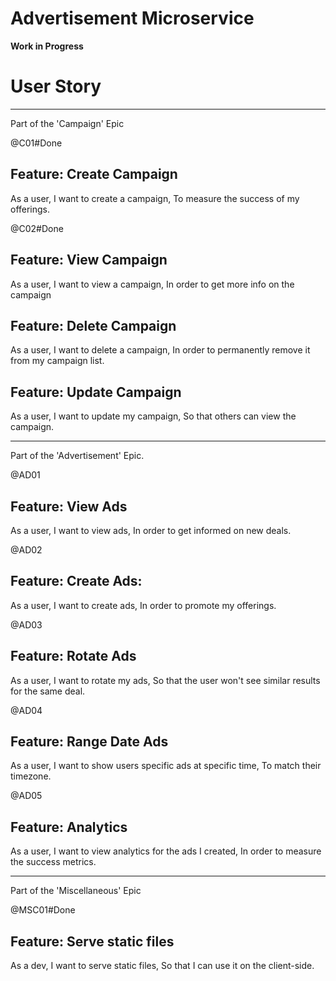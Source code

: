 # Advertisement Microservice

__Work in Progress__


# User Story

---

Part of the 'Campaign' Epic

@C01#Done
## Feature: Create Campaign

As a user,
I want to create a campaign,
To measure the success of my offerings.

@C02#Done
## Feature: View Campaign

As a user,
I want to view a campaign,
In order to get more info on the campaign

## Feature: Delete Campaign

As a user,
I want to delete a campaign,
In order to permanently remove it from my campaign list.

## Feature: Update Campaign

As a user,
I want to update my campaign,
So that others can view the campaign.

---

Part of the 'Advertisement' Epic.

@AD01
## Feature: View Ads

As a user,
I want to view ads,
In order to get informed on new deals.

@AD02
## Feature: Create Ads:

As a user,
I want to create ads,
In order to promote my offerings.

@AD03
## Feature: Rotate Ads

As a user,
I want to rotate my ads,
So that the user won't see similar results for the same deal.

@AD04
## Feature: Range Date Ads

As a user,
I want to show users specific ads at specific time,
To match their timezone.

@AD05
## Feature: Analytics

As a user,
I want to view analytics for the ads I created,
In order to measure the success metrics.

--- 
Part of the 'Miscellaneous' Epic

@MSC01#Done
## Feature: Serve static files

As a dev,
I want to serve static files,
So that I can use it on the client-side.




